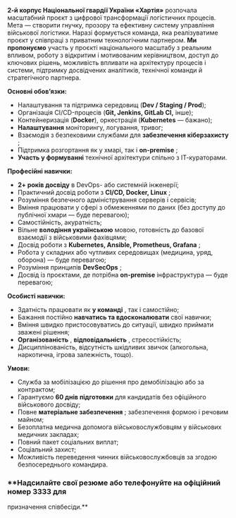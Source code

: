 **2-й корпус Національної гвардії України «Хартія»** розпочала масштабний
проєкт з цифрової трансформації логістичних процесів. Мета — створити гнучку,
прозору та ефективну систему управління військової логістики. Наразі
формується команда, яка реалізуватиме проєкт у співпраці з приватним
технологічним партнером. **Ми пропонуємо** участь у проєкті національного
масштабу з реальним впливом, роботу з відкритим і мотивованим керівництвом,
доступ до ключових рішень, можливість впливати на архітектуру процесів і
системи, підтримку досвідчених аналітиків, технічної команди й стратегічного
партнера.

**Основні обов’язки:**

  * Налаштування та підтримка середовищ (**Dev / Staging / Prod**);
  * Організація CI/CD-процесів (**Git, Jenkins, GitLab CI,** інше);
  * Контейнеризація (**Docker**), оркестрація (**Kubernetes** — бажано);
  * **Налаштування** моніторингу, логування, тривог;
  * Взаємодія з безпековими службами для **забезпечення кіберзахисту** ;
  * Підтримка розгортання як у хмарі, так і **on-premise** ;
  * **Участь у формуванні** технічної архітектури спільно з ІТ-кураторами.

**Професійні навички:**

  * **2+ років досвіду** в DevOps- або системній інженерії;
  * Практичний досвід роботи з **CI/CD, Docker, Linux** ;
  * Розуміння безпечного адміністрування серверів і сервісів;
  * Вміння працювати у сфері з обмеженнями по даних (без доступу до публічної хмари — буде перевагою);
  * Самостійність, акуратність;
  * Вільне **володіння українською** мовою, готовність до базової взаємодії з військовими фахівцями;
  * Досвід роботи з **Kubernetes, Ansible, Prometheus, Grafana** ;
  * Робота у складних або чутливих середовищах (медицина, уряд, оборона) — буде перевагою;
  * Розуміння принципів **DevSecOps** ;
  * Досвід із проєктами, де потрібна **on-premise** інфраструктура — буде перевагою;

**Особисті навички:**

  * Здатність працювати як **у команді** , так і самостійно;
  * Бажання постійно **навчатись та вдосконалювати** свої навички;
  * Вміння швидко пристосовуватись до ситуації, швидко приймати зважені рішення;
  * **Організованість** , **відповідальність** , стресостійкість;
  * Дисциплінованість, відсутність шкідливих звичок (алкогольна, наркотична, ігрова залежність, тощо).

**Умови:**

  * Служба за мобілізацією до рішення про демобілізацію або за контрактом;
  * Гарантуємо **60 днів підготовки** для кандидатів без офіційного військового досвіду;
  * Повне **матеріальне забезпечення** ; забезпечення формою і речовим майном;
  * Безоплатна медична допомога військовослужбовцям у військових медичних закладах;
  * Повний пакет соціальних виплат;
  * Соціальний захист;
  * Можливість переведення чинних військовослужбовців за згодою безпосереднього командира.

### **Надсилайте свої резюме або телефонуйте на офіційний номер 3333 для
призначення співбесіди.**